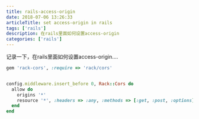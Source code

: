 ```yaml
---
title: rails-access-origin
date: 2018-07-06 13:26:33
articleTitle: set access-origin in rails
tags: ['rails']
description: 在rails里面如何设置access-origin
categories: ['rails']
---
```



记录一下，在rails里面如何设置access-origin....

```ruby
gem 'rack-cors', :require => 'rack/cors'


config.middleware.insert_before 0, Rack::Cors do
  allow do
    origins '*'
    resource '*', :headers => :any, :methods => [:get, :post, :options]
  end
end
```
